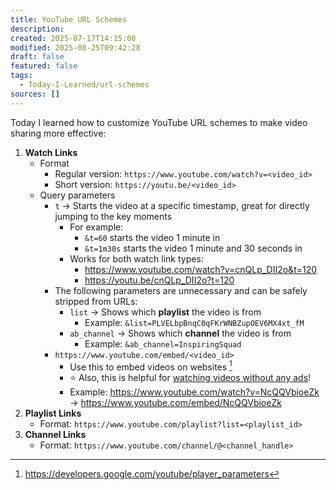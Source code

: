 ```yaml
---
title: YouTube URL Schemes
description:
created: 2025-07-17T14:15:08
modified: 2025-08-25T09:42:28
draft: false
featured: false
tags:
  - Today-I-Learned/url-schemes
sources: []
---
```


Today I learned how to customize YouTube URL schemes to make video sharing more effective:

1. **Watch Links**
	* Format
		* Regular version: `https://www.youtube.com/watch?v=<video_id>`
		* Short version: `https://youtu.be/<video_id>`
	* Query parameters
		* `t` → Starts the video at a specific timestamp, great for directly jumping to the key moments
			* For example:
				* `&t=60` starts the video 1 minute in
				* `&t=1m30s` starts the video 1 minute and 30 seconds in
			* Works for both watch link types:
				* <https://www.youtube.com/watch?v=cnQLp_DII2o&t=120>
				* <https://youtu.be/cnQLp_DII2o?t=120>
		* The following parameters are unnecessary and can be safely stripped from URLs:
			* `list` → Shows which **playlist** the video is from
				* Example: `&list=PLVELbpBnqC0qFKrWNBZupOEV6MX4xt_fM`
			* `ab_channel` → Shows which **channel** the video is from
				* Example: `&ab_channel=InspiringSquad`
	  * `https://www.youtube.com/embed/<video_id>`
		  * Use this to embed videos on websites [^1]
		  * ⭐️ Also, this is helpful for [watching videos without any ads](https://gist.github.com/huaminghuangtw/be2eaee73f155187ca1ed0570b7268a0)!
		  * Example: <https://www.youtube.com/watch?v=NcQQVbioeZk> → <https://www.youtube.com/embed/NcQQVbioeZk>
2. **Playlist Links**
	* Format: `https://www.youtube.com/playlist?list=<playlist_id>`
3. **Channel Links**
	* Format: `https://www.youtube.com/channel/@<channel_handle>`

[^1]: <https://developers.google.com/youtube/player_parameters>
